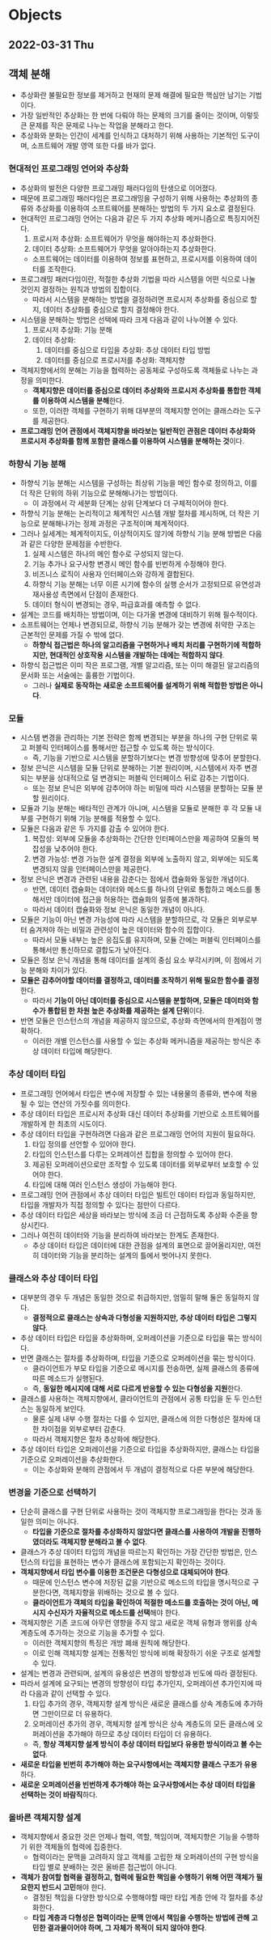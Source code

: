 # Objects
## 2022-03-31 Thu

## 객체 분해
* 추상화란 불필요한 정보를 제거하고 현재의 문제 해결에 필요한 핵심만 남기는 기법이다.
* 가장 일반적인 추상화는 한 번에 다뤄야 하는 문제의 크기를 줄이는 것이며, 이렇듯 큰 문제를 작은 문제로 나누는 작업을 분해라고 한다.
* 추상화와 분화는 인간이 세계를 인식하고 대처하기 위해 사용하는 기본적인 도구이며, 소프트웨어 개발 영역 또한 다를 바가 없다.

### 현대적인 프로그래밍 언어와 추상화
* 추상화의 발전은 다양한 프로그래밍 패러다임의 탄생으로 이어졌다.
* 때문에 프로그래밍 패러다임은 프로그래밍을 구성하기 위해 사용하는 추상화의 종류와 추상화를 이용하여 소프트웨어를 분해하는 방법의 두 가지 요소로 결정된다.
* 현대적인 프로그래밍 언어는 다음과 같은 두 가지 추상화 메커니즘으로 특징지어진다.
  1. 프로시저 추상화: 소프트웨어가 무엇을 해야하는지 추상화한다.
  2. 데이터 추상화: 소프트웨어가 무엇을 알아야하는지 추상화한다.
  * 소프트웨어는 데이터를 이용하여 정보를 표현하고, 프로시저를 이용하여 데이터를 조작한다.
* 프로그래밍 패러다임이란, 적절한 추상화 기법을 따라 시스템을 어떤 식으로 나눌 것인지 결정하는 원칙과 방법의 집합이다.
  * 따라서 시스템을 분해하는 방법을 결정하려면 프로시저 추상화를 중심으로 할지, 데이터 추상화를 중심으로 할지 결정해야 한다.
* 시스템을 분해하는 방법은 선택에 따라 크게 다음과 같이 나누어볼 수 있다.
  1. 프로시저 추상화: 기능 분해
  2. 데이터 추상화:
     1. 데이터를 중심으로 타입을 추상화: 추상 데이터 타입 방법
     2. 데이터를 중심으로 프로시저를 추상화: 객체지향
* 객체지향에서의 분해는 기능을 협력하는 공동체로 구성하도록 객체들로 나누는 과정을 의미한다.
  * **객체지향은 데이터를 중심으로 데이터 추상화와 프로시저 추상화를 통합한 객체를 이용하여 시스템을 분해**한다.
  * 또한, 이러한 객체를 구현하기 위해 대부분의 객체지향 언어는 클래스라는 도구를 제공한다.
* **프로그래밍 언어 관점에서 객체지향을 바라보는 일반적인 관점은 데이터 추상화와 프로시저 추상화를 함께 포함한 클래스를 이용하여 시스템을 분해하는 것**이다.

### 하향식 기능 분해
* 하향식 기능 분해는 시스템을 구성하는 최상위 기능을 메인 함수로 정의하고, 이를 더 작은 단위의 하위 기능으로 분해해나가는 방법이다.
  * 이 과정에서 각 세분화 단계는 상위 단계보다 더 구체적이어야 한다.
* 하향식 기능 분해는 논리적이고 체계적인 시스템 개발 절차를 제시하며, 더 작은 기능으로 분해해나가는 정제 과정은 구조적이며 체계적이다.
* 그러나 실세계는 체계적이지도, 이상적이지도 않기에 하향식 기능 분해 방법은 다음과 같은 다양한 문제점을 수반한다.
  1. 실제 시스템은 하나의 메인 함수로 구성되지 않는다.
  2. 기능 추가나 요구사항 변경시 메인 함수를 빈번하게 수정해야 한다.
  3. 비즈니스 로직이 사용자 인터페이스와 강하게 결합된다.
  4. 하향식 기능 분해는 너무 이른 시기에 함수의 실행 순서가 고정되므로 유연성과 재사용성 측면에서 단점이 존재한다.
  5. 데이터 형식이 변경되는 경우, 파급효과를 예측할 수 없다.
* 설계는 코드를 배치하는 방법이며, 이는 다가올 변경에 대비하기 위해 필수적이다.
* 소프트웨어는 언제나 변경되므로, 하향식 기능 분해가 갖는 변경에 취약한 구조는 근본적인 문제를 가질 수 밖에 없다.
  * **하향식 접근법은 하나의 알고리즘을 구현하거나 배치 처리를 구현하기에 적합하지만, 현대적인 상호작용 시스템을 개발하는 데에는 적합하지 않다**.
* 하향식 접근법은 이미 작은 프로그램, 개별 알고리즘, 또는 이미 해결된 알고리즘의 문서화 또는 서술에는 훌륭한 기법이다.
  * 그러나 **실제로 동작하는 새로운 소프트웨어를 설계하기 위해 적합한 방법은 아니다**.

### 모듈
* 시스템 변경을 관리하는 기본 전략은 함께 변경되는 부분을 하나의 구현 단위로 묶고 퍼블릭 인터페이스를 통해서만 접근할 수 있도록 하는 방식이다.
  * 즉, 기능을 기반으로 시스템을 분할하기보다는 변경 방향성에 맞추어 분할한다.
* 정보 은닉은 시스템을 모듈 단위로 분해하는 기본 원리이며, 시스템에서 자주 변경되는 부분을 상대적으로 덜 변경되는 퍼블릭 인터페이스 뒤로 감추는 기법이다.
  * 또는 정보 은닉은 외부에 감추어야 하는 비밀에 따라 시스템을 분할하는 모듈 분할 원리이다.
* 모듈과 기능 분해는 배타적인 관계가 아니며, 시스템을 모듈로 분해한 후 각 모듈 내부를 구현하기 위해 기능 분해를 적용할 수 있다.
* 모듈은 다음과 같은 두 가지를 감출 수 있어야 한다.
  1. 복잡성: 외부에 모듈을 추상화하는 간단한 인터페이스만을 제공하여 모듈의 복잡성을 낮추어야 한다.
  2. 변경 가능성: 변경 가능한 설계 결정을 외부에 노출하지 않고, 외부에는 되도록 변경되지 않을 인터페이스만을 제공한다.
* 정보 은닉은 변경과 관련된 내용을 감춘다는 점에서 캡슐화와 동일한 개념이다.
  * 반면, 데이터 캡슐화는 데이터와 메소드를 하나의 단위로 통합하고 메소드를 통해서만 데이터에 접근을 허용하는 캡슐화의 일종에 불과하다.
  * 따라서 데이터 캡슐화와 정보 은닉은 동일한 개념이 아니다.
* 모듈은 기능이 아닌 변경 가능성에 따라 시스템을 분할하므로, 각 모듈은 외부로부터 숨겨져야 하는 비밀과 관련성이 높은 데이터와 함수의 집합이다.
  * 따라서 모듈 내부는 높은 응집도를 유지하며, 모듈 간에는 퍼블릭 인터페이스를 통해서만 통신하므로 결합도가 낮아진다.
* 모듈은 정보 은닉 개념을 통해 데이터를 설계의 중심 요소 부각시키며, 이 점에서 기능 분해와 차이가 있다.
* **모듈은 감추어야할 데이터를 결정하고, 데이터를 조작하기 위해 필요한 함수를 결정**한다.
  * 따라서 **기능이 아닌 데이터를 중심으로 시스템을 분할하며, 모듈은 데이터와 함수가 통합된 한 차원 높은 추상화를 제공하는 설계 단위**이다.
* 반면 모듈은 인스턴스의 개념을 제공하지 않으므로, 추상화 측면에서의 한계점이 명확하다.
  * 이러한 개별 인스턴스를 사용할 수 있는 추상화 메커니즘을 제공하는 방식은 추상 데이터 타입에 해당한다.

### 추상 데이터 타입
* 프로그래밍 언어에서 타입은 변수에 저장할 수 있는 내용물의 종류와, 변수에 적용될 수 있는 연산의 가짓수를 의미한다.
* 추상 데이터 타입은 프로시저 추상화 대신 데이터 추상화를 기반으로 소프트웨어를 개발하게 한 최초의 시도이다.
* 추상 데이터 타입을 구현하려면 다음과 같은 프로그래밍 언어의 지원이 필요하다.
  1. 타입 정의를 선언할 수 있어야 한다.
  2. 타입의 인스턴스를 다루는 오퍼레이션 집합을 정의할 수 있어야 한다.
  3. 제공된 오퍼레이션으로만 조작할 수 있도록 데이터를 외부로부터 보호할 수 있어야 한다.
  4. 타입에 대해 여러 인스턴스 생성이 가능해야 한다.
* 프로그래밍 언어 관점에서 추상 데이터 타입은 빌트인 데이터 타입과 동일하지만, 타입을 개발자가 직접 정의할 수 있다는 점만이 다르다.
* 추상 데이터 타입은 세상을 바라보는 방식에 조금 더 근접하도록 추상화 수준을 향상시킨다.
* 그러나 여전히 데이터와 기능을 분리하여 바라보는 한계도 존재한다.
  * 추상 데이터 타입은 데이터에 대한 관점을 설계의 표면으로 끌어올리지만, 여전히 데이터와 기능을 분리하는 설계의 틀에서 벗어나지 못한다.

### 클래스와 추상 데이터 타입
* 대부분의 경우 두 개념은 동일한 것으로 취급하지만, 엄밀히 말해 둘은 동일하지 않다.
  * **결정적으로 클래스는 상속과 다형성을 지원하지만, 추상 데이터 타입은 그렇지 않다**.
* 추상 데이터 타입은 타입을 추상화하며, 오퍼레이션을 기준으로 타입을 묶는 방식이다.
* 반면 클래스는 절차를 추상화하며, 타입을 기준으로 오퍼레이션을 묶는 방식이다.
  * 클라이언트가 부모 타입을 기준으로 메시지를 전송하면, 실제 클래스의 종류에 따른 메소드가 실행된다.
  * 즉, **동일한 메시지에 대해 서로 다르게 반응할 수 있는 다형성을 지원**한다.
* 클래스를 사용하는 객체지향에서, 클라이언트의 관점에서 공통 타입을 둔 두 인스턴스는 동일하게 보인다.
  * 물론 실제 내부 수행 절차는 다를 수 있지만, 클래스에 의한 다형성은 절차에 대한 차이점을 외부로부터 감춘다.
  * 따라서 객체지향은 절차 추상화에 해당한다.
* 추상 데이터 타입은 오퍼레이션을 기준으로 타입을 추상화하지만, 클래스는 타입을 기준으로 오퍼레이션을 추상화한다.
  * 이는 추상화와 분해의 관점에서 두 개념이 결정적으로 다른 부분에 해당한다.

### 변경을 기준으로 선택하기
* 단순히 클래스를 구현 단위로 사용하는 것이 객체지향 프로그래밍을 한다는 것과 동일한 의미는 아니다.
  * **타입을 기준으로 절차를 추상화하지 않았다면 클래스를 사용하여 개발을 진행하였더라도 객체지향 분해라고 볼 수 없다**.
* 클래스가 추상 데이터 타입의 개념을 따르는지 확인하는 가장 간단한 방법은, 인스턴스의 타입을 표현하는 변수가 클래스에 포함되는지 확인하는 것이다.
* **객체지향에서 타입 변수를 이용한 조건문은 다형성으로 대체되어야 한다**.
  * 때문에 인스턴스 변수에 저장된 값을 기반으로 메소드의 타입을 명시적으로 구분한다면, 객체지향을 위배하는 것으로 볼 수 있다.
  * **클라이언트가 객체의 타입을 확인하여 적절한 메소드를 호출하는 것이 아닌, 메시지 수신자가 자율적으로 메소드를 선택**해야 한다.
* 객체지향은 기존 코드에 아무런 영향을 주지 않고 새로운 객체 유형과 행위를 상속 계층도에 추가하는 것으로 기능을 추가할 수 있다.
  * 이러한 객체지향의 특징은 개방 폐쇄 원칙에 해당한다.
  * 이로 인해 객체지향 설계는 전통적인 방식에 비해 확장하기 쉬운 구조로 설계할 수 있다.
* 설계는 변경과 관련되며, 설계의 유용성은 변경의 방향성과 빈도에 따라 결정된다.
* 따라서 설계에 요구되는 변경의 방향성이 타입 추가인지, 오퍼레이션 추가인지에 따라 다음과 같이 선택할 수 있다.
  1. 타입 추가의 경우, 객체지향 설계 방식은 새로운 클래스를 상속 계층도에 추가하면 그만이므로 더 유용하다.
  2. 오퍼레이션 추가의 경우, 객체지향 설계 방식은 상속 계층도의 모든 클래스에 오퍼레이션을 추가해야 하므로 추상 데이터 타입이 더 유용하다.
  * 즉, **항상 객체지향 설계 방식이 추상 데이터 타입보다 유용한 방식이라고 볼 수는 없다**.
* **새로운 타입을 빈번히 추가해야 하는 요구사항에서는 객체지향 클래스 구조가 유용**하다.
* **새로운 오퍼레이션을 빈번하게 추가해야 하는 요구사항에서는 추상 데이터 타입을 선택하는 것이 바람직**하다.

### 올바른 객체지향 설계
* 객체지향에서 중요한 것은 언제나 협력, 역할, 책임이며, 객체지향은 기능을 수행하기 위한 객체들의 협력에 집중한다.
  * 협력이라는 문맥을 고려하지 않고 객체를 고립한 채 오퍼레이션의 구현 방식을 타입 별로 분배하는 것은 올바른 접근법이 아니다.
* **객체가 참여할 협력을 결정하고, 협력에 필요한 책임을 수행하기 위해 어떤 객체가 필요한지 반드시 고민**해야 한다.
  * 결정된 책임을 다양한 방식으로 수행해야할 때만 타입 계층 안에 각 절차를 추상화한다.
  * **타입 계층과 다형성은 협력이라는 문맥 안에서 책임을 수행하는 방법에 관해 고민한 결과물이어야 하며, 그 자체가 목적이 되지 않아야 한다**.